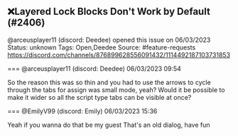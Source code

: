 ## ❌Layered Lock Blocks Don't Work by Default (#2406)
@arceusplayer11 (discord: Deedee) opened this issue on 06/03/2023
Status: unknown
Tags: Open,Deedee
Source: #feature-requests https://discord.com/channels/876899628556091432/1114492187103731853


=== @arceusplayer11 (discord: Deedee) 06/03/2023 09:54

So the reason this was so thin and you had to use the arrows to cycle through the tabs for assign was small mode, yeah? Would it be possible to make it wider so all the script type tabs can be visible at once?

=== @EmilyV99 (discord: Emily) 06/03/2023 15:36

Yeah if you wanna do that be my guest
That's an old dialog, have fun
